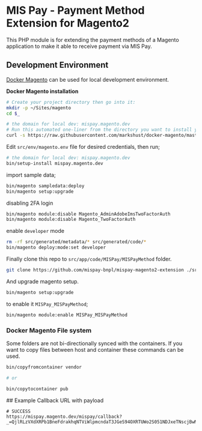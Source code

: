 # MIS Pay - Payment Method Extension for Magento2

This PHP module is for extending the payment methods of a Magento application to make it able to receive payment via MIS Pay.

## Development Environment

[Docker Magento](https://) can be used for local development environment.

**Docker Magento installation**

```sh
# Create your project directory then go into it:
mkdir -p ~/Sites/magento
cd $_

# the domain for local dev: mispay.magento.dev
# Run this automated one-liner from the directory you want to install your project.
curl -s https://raw.githubusercontent.com/markshust/docker-magento/master/lib/onelinesetup | bash -s -- mispay.magento.dev 2.4.6-p3 community
```

Edit `src/env/magento.env` file for desired credentials, then run;

```sh
# the domain for local dev: mispay.magento.dev
bin/setup-install mispay.magento.dev
```

import sample data;

```sh
bin/magento sampledata:deploy
bin/magento setup:upgrade
```

disabling 2FA login

```sh
bin/magento module:disable Magento_AdminAdobeImsTwoFactorAuth
bin/magento module:disable Magento_TwoFactorAuth
```

enable `developer` mode

```sh
rm -rf src/generated/metadata/* src/generated/code/*
bin/magento deploy:mode:set developer
```

Finally clone this repo to `src/app/code/MISPay/MISPayMethod` folder.

```sh
git clone https://github.com/mispay-bnpl/mispay-magento2-extension ./src/app/code/MISPay/MISPayMagento2Payment
```

And upgrade magento setup.

```sh
bin/magento setup:upgrade
```

to enable it `MISPay_MISPayMethod`;

```sh
bin/magento module:enable MISPay_MISPayMethod
```

### Docker Magento File system

Some folders are not bi-directionally synced with the containers. If you want to copy files between host and container these commands can be used.

```sh
bin/copyfromcontainer vendor

# or

bin/copytocontainer pub
```

## Example Callback URL with payload

```
# SUCCESS
https://mispay.magento.dev/mispay/callback?_=QjlRLzVXdXRPb1BneFdrakhqNTViWlpmcndaT3JGeS94OXRTUWo2S051NDJxeTNscjBwMzJJMnJnODdMbE9VWDFidCt3aDcxcHJjUS8yVUZzOGR0VmRTQzVlaXhUNW9zeVRxYjZMSDFBYnFzTkdqSlljaXBhNUp6elZTNlBnbnZhSmhaV1NzVVRVVnkvUG15TkZpMDNqV1c=&appId=a39b5d75577d8837543b20a95c3a2c8ced0bcb61

```
